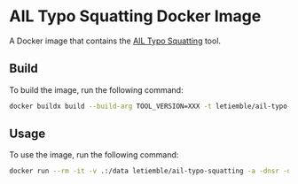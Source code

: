 # AIL Typo Squatting Docker Image

A Docker image that contains the [AIL Typo Squatting](https://github.com/typosquatter/ail-typo-squatting) tool.

## Build

To build the image, run the following command:

```bash
docker buildx build --build-arg TOOL_VERSION=XXX -t letiemble/ail-typo-squatting:XXX -t letiemble/ail-typo-squatting:latest .
```

## Usage

To use the image, run the following command:

```bash
docker run --rm -it -v .:/data letiemble/ail-typo-squatting -a -dnsr -o output -fo yaml -v -dn google.com
```
